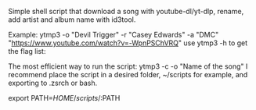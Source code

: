 Simple shell script that download a song with youtube-dl/yt-dlp, rename, add artist and album name with id3tool.

Example:
        ytmp3 -o "Devil Trigger" -r "Casey Edwards" -a "DMC" "https://www.youtube.com/watch?v=-WpnPSChVRQ"
use ytmp3 -h to get the flag list:

The most efficient way to run the script:
        ytmp3 -c -o "Name of the song"
I recommend place the script in a desired folder, ~/scripts for example, and exporting to .zsrch or bash.

export PATH=$HOME/scripts/:$PATH
